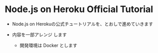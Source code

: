 # Node.js on Heroku Official Tutorial

- Node.js on Herokuの公式チュートリアルを、とおしで進めていきます

- 内容を一部アレンジ します

  - 開発環境は Docker とします
